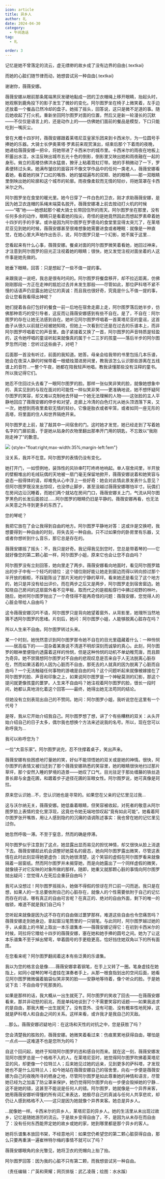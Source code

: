 ```yaml
---
icon: article
title: 异乡人
author: 礼
date: 2024-04-30
category:
  - 午间逸话
tag:
  - 礼

order: 3
---
```


记忆是她不曾落定的流云，虚无缥缈的故乡成了没有边界的自由{.textkai}

而她的心脏们随节律而动，她想尝试另一种自由{.textkai}

<!-- more -->

谢谢你，薇薇安娜。

薇薇安娜从眼前那条尾端黑灰发硬地黏成一团的卫衣帽绳上移开眼睛，抬起头时，她观察到鹿角投下的影子发生了微妙的变化。阿尔图罗坐在椅子上微笑着，左手边还放着一个餐品已然冷却的盘子。她摇了摇头，回答说，这只是微不足道的事。随后她收起了打火机，重新坐回阿尔图罗对面的位置，然后又是新一轮漫长的沉默——不仅仅是语言上的，还是动作上的——仿佛她们面前的餐品是模型，下口只能吃到一嘴灰尘。

曾在大概十四岁时，薇薇安娜跟着莱塔尼亚皇家乐团来到卡西米尔，为一位圆号手捧她的乐器。大骑士长伊奥莱塔·罗素前来观赏演出，结束后那个下着雨的夜晚，她递给薇薇安娜一把伞，将她带进了卡西米尔的城市里。卡西米尔的雨夜在地板上积蓄出水洼，水洼反映出城市五光十色的倒影，倒影里又映出她和雨夜融在一起的身形。耸立的高楼仿佛洪水猛兽，獠牙上粘着霓虹灯带。她的手稍微动了一下，罗素便转过头来。她满布皱纹的面容并不像文学作品中的任何一类老人，薇薇安娜看着她，看着她的抹了口红的嘴唇、她的皱褶遍布的双颊、她的眼睛——那一双眼睛里倒映出她的轮廓和这个城市的轮廓。雨夜像柔软而无情的轻纱，将她笼罩在卡西米尔之外。

阿尔图罗坐在食堂的暖光里。她今日穿了一件白色的卫衣，刚才求助薇薇安娜，是因为她卫衣连帽的系绳末端莫名脱开。薇薇安娜凑上前去按动打火机的时候——“嗒”地——她想起那个被大骑士长带回住所的雨天。阿尔图罗坐在那里，没有任何多余的动作，眼睛只是看着她的指尖，奇怪的是她竟然因此而想起罗素牵着她十四岁的手的手掌。或许是因为阿尔图罗在罗德岛的食堂里显得太突兀了，在莱塔尼亚见到她的时候，薇薇安娜甚至很难想象她需要进食或者睡眠：就像是一种直觉，在她心里大声地作出告示，说，阿尔图罗只是一个幻影，她不属于这里…

您看起来有什么心事，薇薇安娜。餐桌对面的阿尔图罗微笑着看她，她回过神来，才注意到阿尔图罗的目光正注视着她的眼睛；很快，她又发觉注视对面坐着的人这件事是她先做的。

她垂下眼睛，回答：只是想起了一些不值一提的事。

来跟我说一说吧，我总是很有时间的。阿尔图罗将餐盘移开，却不拉近距离，仿佛刚刚那段一方正在走神的尴尬过去并未发生那般——尽管如此，那位萨科塔不紧不慢的话语声仍显露出她记忆的真诚：而且我也很好奇，究竟是什么不值一提的事，会让您看我看得出神呢？

她们提着各自打包好的餐食一前一后地在宿舍走廊上走，阿尔图罗落后她半步，仿佛那种乖巧的受引导者，这反而让薇薇安娜感到有些不自在。是了，不自在：阿尔图罗的存在让她无法感到自在。她听见阿尔图罗哼唱着一首莱塔尼亚的童谣，这首曲子从很久以前就已经被她知晓，但她上一次看到它还是在过去的乐谱本上，而非阿尔图罗哼唱着它的声音里。曲子紧接着又换了一首，阿尔图罗的声音特质是轻盈的，这令她哼唱的童谣听起来就像真的属于十二三岁的孩童——落后半步的阿尔图罗忽然问她：您听过这些曲子，对吧？

后面那一首没有听过，前面的我知道。她答。母亲会给我带的书里包括几本乐谱，她会在夜深人静的时候带着一根蜡烛潜进房间里，教我该怎么认识那些游离在五线谱上的音符…一整个午夜，她都在陪我轻声地唱，教我读懂那些没有注释的童书。所以我记得它们。

她忍不住回过头去看了一眼阿尔图罗的脸。那样一张似笑非笑的脸，就像她想象中的、真实见到的与现在面对的可能性一样似笑非笑——更准确地说，她不想怀疑阿尔图罗的笑容，却又难以克制地去怀疑一个她无法理解的人物——这张脸的主人平静地回应了薇薇安娜的停步和对望，走廊上冷清的白色灯光从她头顶洒落下来，又一次，她想到雨夜里柔软无情的轻纱。它像是胎衣或者牢笼，或者如同一座无形的高塔，将里面的住人和世界隔绝开来。

阿尔图罗走上前，敲了敲其中一间宿舍的门。这时她才发觉，她已经走到了写着她名字的门扉前面，于是她从贴身的衣物里翻出那串开门用的钥匙，不忘致以“我刚刚走神了”的歉意。

![](./res/illustration/文章配图（水水蹊）.webp) {style="float:right;max-width:35%;margin-left:1em"}

没关系，我并不在意。阿尔图罗的表情仍没有变化。

她打开门，一如惯例地，装饰性的风铃串叮叮咚咚地响起。单人宿舍间里，半开放的壁橱堆出的毛绒玩偶的天地被一扇门毫无保留地掀开，薇薇安娜说着和她笑容与姿态一般得体的请，却难免从心中浮上一些好奇：她会对此情此景发表什么意见？但阿尔图罗既没发出惊叹，也没停止脚步，甚至没越过薇薇安娜哪怕半寸。玩偶们在房间边沿沉睡着，而她们两个就站在房间门口，薇薇安娜关上门，气流从阿尔图罗黑色的长发后面掠过……阿尔图罗的眼睛仍旧是平静的。薇薇安娜再看，也无法从笑意之外寻到更多的东西了。

您的琴呢？

我把它放在了会让我得到自由的地方。阿尔图罗平静地对答：这或许是交换吧，我想要得到一种自由的时刻，将失去另一种自由。只不过如果你的卧房里有乐器，又或者你想听到什么音乐，那它总是存在的。

薇薇安娜摇了摇头：不，我只是好奇。我记得我见到您时，您总是带着琴的——它就好像您的第二颗心脏一样，阿尔图罗小姐，原来它也会让您不自由吗？

阿尔图罗没有立刻回答，她向里走了两步。薇薇安娜看向地面时，看见阿尔图罗踏出的步子中有一个轻巧的错位：这个错位刚好能让她走到窗边而得以转向掠过那个半开放的橱柜，不踩脏陈设了那片天地的宁静的草坪。看来她还是看见了这个地方的，她只是并没有给出评价。而在两步之后又是两步，阿尔图罗走到宿舍窗边。她知晓自己房间的这扇窗外看不见甲板，取而代之的是舰船穿行中拂过视野的林叶。随后，她听阿尔图罗抛出了一个奇怪得不能再奇怪的问题：薇薇安娜，您觉得人的心脏会带给人自由吗？

这令薇薇安娜沉吟不语，阿尔图罗只是背向她望着窗外，从背影里，她理所当然地猜不透阿尔图罗的思绪。片刻后，她问：阿尔图罗小姐，人能够脱离心脏存在吗？

所以人生来不自由。阿尔图罗转过头来。

某一个时刻，她恍然意识到阿尔图罗那令她不自在的目光里蕴藏着什么：一种怜悯——居高临下的——混杂着某类说不清道不明却深刻而诚挚的真心。此刻，阿尔图罗的眼神里便隐约透露着这样的怜悯，但是这种怜悯的动机不单幼稚荒唐，而且颇为奇异。她不禁猜想阿尔图罗对不自由的悲观叹息是否来自于人无法脱离心脏存在，然而如果活着的人因为心脏而不自由，那死去的人就真的因为脱离了心脏而自由吗？一个无法触碰任何事物的游魂是自由的吗？这个问题听起来就像被嫁接在了阿尔图罗的脸、声音和印象之上，如果说阿尔图罗是一个神秘莫测的幻影，那这个提问就更像孩童的噩梦。人生来不自由吗？她注视着阿尔图罗的脸，很长一段时间，她都认真地消化着这个回答——最终，她得出她无法苟同的结论。

但她没有立刻表现出自己的不赞同。她问：阿尔图罗小姐，我听说您在这里有一个代号？

是呀，我从它开始介绍我自己。阿尔图罗想了想，讲了个有些糟糕的双关：从头开始介绍自己的日子太多，偶尔我也想换个方法来述说我的名号。所以，现在您可以称呼我为…

我可以称呼您为？

一位“大音乐家”。阿尔图罗说完，忍不住撑着桌子，笑出声来。

薇薇安娜有些困惑地打量她的笑，好似不能领悟她的双关或是她的神情。很快，阿尔图罗的表情又被归还到了那个薇薇安娜熟悉的笑容里，她的眼睛很快地扫过那片草坪，那个安然入睡的梦境的造景——她叹了口气，目光驻足于那处缠藤的铁丝造景长廊与金盏花圃，和踱着步子途径花圃的盲眼女性。阿尔图罗说，她可真像是珂拉。

原来您认识她…不，您认识她也是寻常的。如果您在父亲的记忆里见过我…

这与沃尔纳无关，薇薇安娜。她低垂着眼睛，但笑容被收起，对死者的敬意从阿尔图罗脸上表情的变化里浮现，这竟也令她无端地惊叹起“竟有如此可能”。她看着阿尔图罗张开嘴唇，用让人感到隐约的沉痛的语调陈述事实：我也曾在她的记忆里见过你。

她忽然呼吸一滞。不至于窒息，然而的确是停滞。

阿尔图罗似乎注意到了这点，她显露出显而易见的担忧神情，却又很快从脸上消退下去。薇薇安娜趁此机会调整好她莫名的疲态，她向阿尔图罗露出微笑，尽管这表情在此时此刻显得她更虚伪：因为她很清楚，这个笑容的虚假在阿尔图罗看来就像隔着一层窗纸。然而阿尔图罗并未揭穿她，而是向她露出了一个同样虚假的微笑，就像镜子对它反映的对象所做的那样。随即，她重又就那颗心脏的事情向阿尔图罗抛出疑问：您觉得人在死后会重获自由吗？

我可从没想过！阿尔图罗摇摇头，她做不得假的惊讶在开口前一闪而逝。我只是在想，如果人的一生总要依附自己的心脏存在，就像人的个性需要依附于自己的记忆而存在的话，哪有真正的自由可言呢？在真正的、绝对的自由外面，剩下的唯一的枷锁，难道不就是我们自己吗？

您听起来就像是因为这不存在的自由做过噩梦那样。难道这些自由也令您痛苦吗？薇薇安娜走到她身边，拿起窗沿笔筒里的一只钢笔。与此同时，阿尔图罗越过她的手，从桌面上的书架上取出一本乐谱集本——薇薇安娜记得它：在初到卡西米尔的时候，珂拉将它赠给十四岁的薇薇安娜，塞在她和她手捧的圆号之间。她为了让这本乐谱集不至于掉出臂弯，举着圆号的手更稳更高，恰好挡住她双角以下的所有面庞。

在您看来呢？阿尔图罗翻阅着这本有些泛黄的乐谱集。

我以为您的格言会是像……薇薇安娜拿着钢笔，在手上又转了一圈。笔身虚挂在她指上，如同小提琴的琴弓虚挂在演奏者手上，从那一根食指划出的空间后面，她看见阿尔图罗微微偏着脑袋似笑非笑的脸——安静地等待着，像个听众的脸。于是她说下去：不自由毋宁死那类的。

如果是那样的话，我大概从一出生就死了。阿尔图罗的笑收了回去——在薇薇安娜看来，那并非动怒的前兆，而是单纯地谈到了个不需要笑容的话题——如果我追求的是自由，那我大概一出生就死了。没有意外、没有可能、没有概率性地死掉，这就是萨科塔人和自由之间的关系。这样来看，或许我才是我自己的天敌。

…那么。薇薇安娜迟疑地问：在这场和天性的对抗之中，您是获胜了吗？

您会清楚我的胜败的，薇薇安娜。她微笑着看过来：伤痕累累地获得自由，哪怕是一点点——这难道不也是您所为的吗？

自这个回问起，她终于知晓阿尔图罗的违和感自何而来。就在这一刻，薇薇安娜发现阿尔图罗总是一个格格不入的人。在莱塔尼亚时，她觉得阿尔图罗吹拂着莱塔尼亚的风，却更像一个拉特兰人；后来她见过她的远亲，见到更多的萨科塔，才发现她也不是什么拉特兰人；如今她站在薇薇安娜自己的宿舍里，向右一步便是薇薇安娜为自己的夜晚所寻的栖身之地，尽管阿尔图罗是如此尊重她的神情和语言，尽管她已经为之加盖了防尘罩来保护，她仍觉得阿尔图罗向右一步便会毁掉她的宁静…这不是她的错，这甚至不能说是任何人的错。阿尔图罗，她就像是一个异界来客，她用薇薇安娜听得懂的所有词汇来表达，她极尽自己的真诚与任何人共享悲欢，却仍让人感到格格不入——这只是因为她就像个异界来客。她总是异乡人。

…就像她一样。卡西米尔的异乡人，莱塔尼亚的异乡人。她的生活里从未出现过故乡，记忆是随她游历的流云。于是故乡变得自由了，不，是因为从未存在而自由了：没有任何东西能界定她的故乡或她的家，她到哪里都是那个异乡的客人。

她将乐谱集本放回书架，不经意地问：如果您仍希望您的第二颗心脏获得自由，那么只要再重演一遍崔林特尔梅的事情不就可以了吗？

薇薇安娜眼角的余光瞥见，她将卫衣的兜帽向上抬了抬。

阿尔图罗回答：因为我的心脏不只有第二颗，而我想尝试另一种自由。<eod />

（责任编辑：广英和荣耀；网页排版：武乙凌薇；绘图：水水蹊）

<FakeAds />